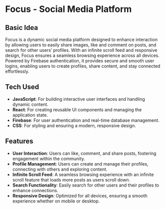 # Focus - Social Media Platform

## Basic Idea
Focus is a dynamic social media platform designed to enhance interaction by allowing users to easily share images, like and comment on posts, and search for other users’ profiles. With an infinite scroll feed and responsive design, Focus ensures a seamless browsing experience across all devices. Powered by Firebase authentication, it provides secure and smooth user logins, enabling users to create profiles, share content, and stay connected effortlessly.

## Tech Used
- **JavaScript**: For building interactive user interfaces and handling dynamic content.
- **React**: For creating reusable UI components and managing the application state.
- **Firebase**: For user authentication and real-time database management.
- **CSS**: For styling and ensuring a modern, responsive design.

## Features
- **User Interaction**: Users can like, comment, and share posts, fostering engagement within the community.
- **Profile Management**: Users can create and manage their profiles, connecting with others and exploring content.
- **Infinite Scroll Feed**: A seamless browsing experience with an infinite scroll feature that loads more posts as users scroll down.
- **Search Functionality**: Easily search for other users and their profiles to enhance connections.
- **Responsive Design**: Optimized for all devices, ensuring a smooth experience whether on mobile or desktop.
